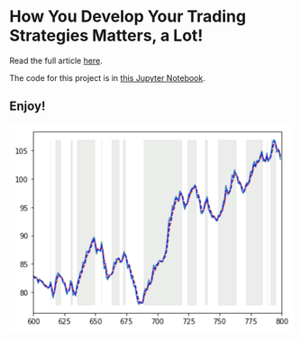 # How You Develop Your Trading Strategies Matters, a Lot!

Read the full article [here](https://medium.com/@lookfwd/how-you-make-trading-strategies-matters-a-lot-bfacfac83994).

The code for this project is in [this Jupyter Notebook](timeseries.ipynb).

## Enjoy!

![Enjoy](images/trades-zoom.png)
